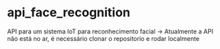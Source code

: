 # api_face_recognition
API para um sistema IoT para reconhecimento facial
-> Atualmente a API não está no ar, é necessário clonar o repositorio e rodar localmente
